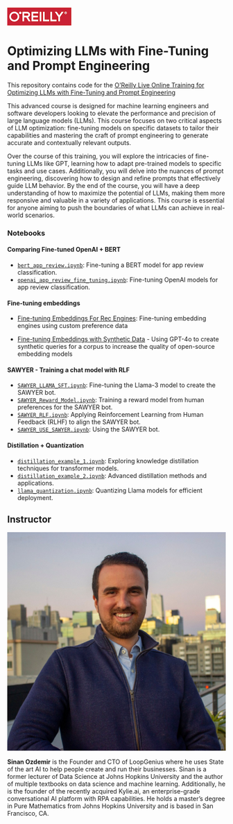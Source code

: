 ![oreilly-logo](images/oreilly.png)

# Optimizing LLMs with Fine-Tuning and Prompt Engineering


This repository contains code for the [O'Reilly Live Online Training for Optimizing LLMs with Fine-Tuning and Prompt Engineering](https://www.oreilly.com/live-events/optimizing-llms-with-fine-tuning-and-prompt-engineering/0642572011351)

This advanced course is designed for machine learning engineers and software developers looking to elevate the performance and precision of large language models (LLMs). This course focuses on two critical aspects of LLM optimization: fine-tuning models on specific datasets to tailor their capabilities and mastering the craft of prompt engineering to generate accurate and contextually relevant outputs.

Over the course of this training, you will explore the intricacies of fine-tuning LLMs like GPT, learning how to adapt pre-trained models to specific tasks and use cases. Additionally, you will delve into the nuances of prompt engineering, discovering how to design and refine prompts that effectively guide LLM behavior. By the end of the course, you will have a deep understanding of how to maximize the potential of LLMs, making them more responsive and valuable in a variety of applications. This course is essential for anyone aiming to push the boundaries of what LLMs can achieve in real-world scenarios.

### Notebooks

#### Comparing Fine-tuned OpenAI + BERT

  - [`bert_app_review.ipynb`](notebooks/bert_app_review.ipynb): Fine-tuning a BERT model for app review classification.
  - [`openai_app_review_fine_tuning.ipynb`](notebooks/openai_app_review_fine_tuning.ipynb): Fine-tuning OpenAI models for app review classification.

#### Fine-tuning embeddings

- [Fine-tuning Embeddings For Rec Engines](https://colab.research.google.com/drive/1JfxyxdGCDjYeO52Bk1JzW4Af94xndTws?usp=sharing): Fine-tuning embedding engines using custom preference data

- [Fine-tuning Embeddings  with Synthetic Data](https://colab.research.google.com/drive/1FOr9hgMEcTa8UJJSuKjoHpohVb-Qz-FJ?usp=sharing) - Using GPT-4o to create synthetic queries for a corpus to increase the quality of open-source embedding models

#### SAWYER - Training a chat model with RLF

  - [`SAWYER_LLAMA_SFT.ipynb`](notebooks/SAWYER_LLAMA_SFT.ipynb): Fine-tuning the Llama-3 model to create the SAWYER bot.
  - [`SAWYER_Reward_Model.ipynb`](notebooks/SAWYER_Reward_Model.ipynb): Training a reward model from human preferences for the SAWYER bot.
  - [`SAWYER_RLF.ipynb`](notebooks/SAWYER_RLF.ipynb): Applying Reinforcement Learning from Human Feedback (RLHF) to align the SAWYER bot.
  - [`SAWYER_USE_SAWYER.ipynb`](notebooks/SAWYER_USE_SAWYER.ipynb): Using the SAWYER bot.

#### Distillation + Quantization

  - [`distillation_example_1.ipynb`](notebooks/distillation_example_1.ipynb): Exploring knowledge distillation techniques for transformer models.
  - [`distillation_example_2.ipynb`](notebooks/distillation_example_2.ipynb): Advanced distillation methods and applications.
  - [`llama_quantization.ipynb`](notebooks/llama_quantization.ipynb): Quantizing Llama models for efficient deployment.


## Instructor

![](images/square_headshot_small.jpg)

**Sinan Ozdemir** is the Founder and CTO of LoopGenius where he uses State of the art AI to help people create and run their businesses. Sinan is a former lecturer of Data Science at Johns Hopkins University and the author of multiple textbooks on data science and machine learning. Additionally, he is the founder of the recently acquired Kylie.ai, an enterprise-grade conversational AI platform with RPA capabilities. He holds a master’s degree in Pure Mathematics from Johns Hopkins University and is based in San Francisco, CA.

